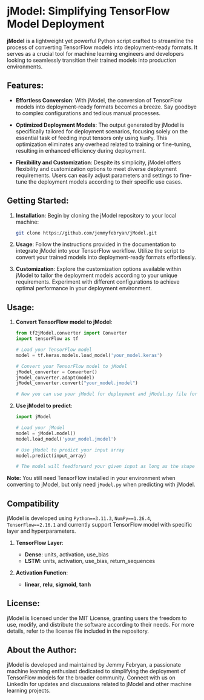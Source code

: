 # jModel: Simplifying TensorFlow Model Deployment

**jModel** is a lightweight yet powerful Python script crafted to streamline the process of converting TensorFlow models into deployment-ready formats. It serves as a crucial tool for machine learning engineers and developers looking to seamlessly transition their trained models into production environments.

## Features:

- **Effortless Conversion**: With jModel, the conversion of TensorFlow models into deployment-ready formats becomes a breeze. Say goodbye to complex configurations and tedious manual processes.
  
- **Optimized Deployment Models**: The output generated by jModel is specifically tailored for deployment scenarios, focusing solely on the essential task of feeding input tensors only using `NumPy`. This optimization eliminates any overhead related to training or fine-tuning, resulting in enhanced efficiency during deployment.

- **Flexibility and Customization**: Despite its simplicity, jModel offers flexibility and customization options to meet diverse deployment requirements. Users can easily adjust parameters and settings to fine-tune the deployment models according to their specific use cases.

## Getting Started:

1. **Installation**: Begin by cloning the jModel repository to your local machine:
   ```bash
   git clone https://github.com/jemmyfebryan/jModel.git

2. **Usage**: Follow the instructions provided in the documentation to integrate jModel into your TensorFlow workflow. Utilize the script to convert your trained models into deployment-ready formats effortlessly.

3. **Customization**: Explore the customization options available within jModel to tailor the deployment models according to your unique requirements. Experiment with different configurations to achieve optimal performance in your deployment environment.

## Usage:

1. **Convert TensorFlow model to jModel**:
    ```python
    from tf2jModel.converter import Converter
    import tensorFlow as tf

    # Load your TensorFlow model
    model = tf.keras.models.load_model('your_model.keras')

    # Convert your TensorFlow model to jModel
    jModel_converter = Converter()
    jModel_converter.adapt(model)
    jModel_converter.convert("your_model.jmodel")

    # Now you can use your jModel for deployment and jModel.py file for runtime
    ```

2. **Use jModel to predict**:
    ```python
    import jModel

    # Load your jModel
    model = jModel.model()
    model.load_model('your_model.jmodel')

    # Use jModel to predict your input array
    model.predict(input_array)

    # The model will feedforward your given input as long as the shape is valid
    ```

**Note:** You still need TensorFlow installed in your environment when converting to jModel, but only need `jModel.py` when predicting with jModel.

## Compatibility

jModel is developed using `Python==3.11.3`, `NumPy==1.26.4`, `TensorFlow==2.16.1` and currently support TensorFlow model with specific layer and hyperparameters.

1. **TensorFlow Layer**:
    - **Dense**: units, activation, use_bias
    - **LSTM**: units, activation, use_bias, return_sequences

2. **Activation Function**:
    - **linear**, **relu**, **sigmoid**, **tanh**

## License:

jModel is licensed under the MIT License, granting users the freedom to use, modify, and distribute the software according to their needs. For more details, refer to the license file included in the repository.

## About the Author:

jModel is developed and maintained by Jemmy Febryan, a passionate machine learning enthusiast dedicated to simplifying the deployment of TensorFlow models for the broader community. Connect with us on LinkedIn for updates and discussions related to jModel and other machine learning projects.